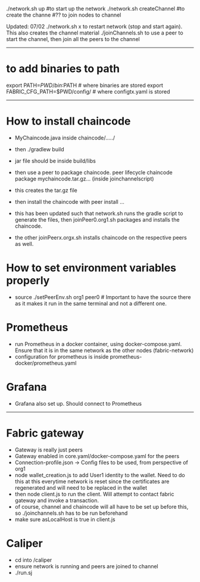 ./network.sh up  #to start up the network
./network.sh createChannel #to create the channe
#?? to join nodes to channel

Updated: 07/02
./network.sh x to restart network (stop and start again). This also creates the channel material
./joinChannels.sh to use a peer to start the channel, then join all the peers to the channel


------------------------------------
# to add binaries to path
export PATH=${PWD}/bin:$PATH # where binaries are stored
export FABRIC_CFG_PATH=$PWD/config/ # where configtx.yaml is stored

-----------------------------------


# How to install chaincode
- MyChaincode.java inside chaincode/...../
- then ./gradlew build
- jar file should be inside build/libs
- then use a peer to package chaincode. peer lifecycle chaincode package mychaincode.tar.gz... (inside joinchannelscript)
- this creates the tar.gz file
- then install the chaincode with peer install ...

- this has been updated such that network.sh runs the gradle script to generate the files, then joinPeer0.org1.sh packages and installs the chaincode.
- the other joinPeerx.orgx.sh installs chaincode on the respective peers as well. 


# How to set environment variables properly
- source ./setPeerEnv.sh org1 peer0 # Important to have the source there as it makes it run in the same terminal and not a different one.


# Prometheus
- run Prometheus in a docker container, using docker-compose.yaml. Ensure that it is in the same network as the other nodes (fabric-network)
- configuration for prometheus is inside prometheus-docker/prometheus.yaml


# Grafana 
- Grafana also set up. Should connect to Prometheus



-----------------------------------------------

# Fabric gateway
- Gateway is really just peers
- Gateway enabled in core.yaml/docker-compose.yaml for the peers
- Connection-profile.json -> Config files to be used, from perspective of org1
- node wallet_creation.js to add User1 identity to the wallet. Need to do this at this everytime network is reset since
  the certificates are regenerated and will need to be replaced in the wallet
- then node client.js to run the client. Will attempt to contact fabric gateway and invoke a transaction.
- of course, channel and chaincode will all have to be set up before this, so ./joinchannels.sh has to be run beforehand
- make sure asLocalHost is true in client.js



# Caliper
- cd into /caliper
- ensure network is running and peers are joined to channel
- ./run.sj













